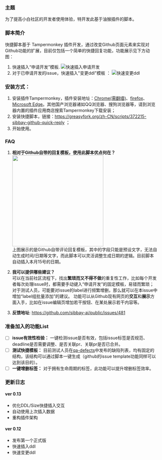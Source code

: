 ### 主题
为了提高小白社区的开发者使用体验，特开发此基于油猴插件的脚本。

### 脚本简介
快捷脚本基于 Tampermonkey 插件开发，通过改变Github页面元素来实现对Github功能的扩展，目前仅包括一个简单的快捷回复功能，功能展示见下方动图：
1. 快速插入“申请开发”模板.
![快速插入申请开发](https://user-images.githubusercontent.com/16968934/52868563-aaa39b80-317e-11e9-8c8f-44701768233a.gif)
2. 对于已申请开发的issue，快速插入"变更ddl"模板 ：
![快速变更ddl](https://user-images.githubusercontent.com/16968934/52896619-80e18780-3205-11e9-8263-aca992cb93af.gif)


### 安装方式：
1. 安装插件Tampermonkey，插件安装地址：[Chrome(需翻墙)](https://chrome.google.com/webstore/detail/tampermonkey/dhdgffkkebhmkfjojejmpbldmpobfkfo)、[firefox](https://addons.mozilla.org/zh-CN/firefox/addon/tampermonkey/?src=search)、[Microsoft Edge](https://www.microsoft.com/store/productId/9NBLGGH5162S)。其他国产浏览器诸如QQ浏览器、搜狗浏览器等，请到浏览器内置的插件应用商店搜索Tampermonkey下载安装；
2. 安装快捷脚本，链接：https://greasyfork.org/zh-CN/scripts/372215-sibbay-github-quick-reply ；
3. 开始使用。

### FAQ
1. **相对于Github自带的回复模板，使用此脚本优点何在？**  
    <image src="https://user-images.githubusercontent.com/16968934/45679722-c7a25700-bb6b-11e8-8eef-4954e333cf4e.png" height="300px">  
    上图展示的是Github自带评论回复模板，其中的字段只能是预设文字，无法自动生成时间/日期等文字，而此脚本可以灵活调整生成日期的逻辑。目前脚本自动插入本月15号的日期。

2. **我可以提供哪些建议？**  
    可以在当前社区流程下，找出**繁琐而又不得不做**的重复性工作，比如每个开发者每次处理issue时，都需要手动键入“申请开发”的固定模板，易错而繁琐；对于测试人员，可能要对issue的label进行频繁增删，那么就可以在本issue中增加“label组批量添加”的建议。
    功能可以从Github现有网页的**交互**和**展示**方面入手，比如在issue编辑页增加若干按钮、在某处展示若干内容等。
3. **反馈地址**: https://github.com/sibbay-ai/public/issues/481

### 准备加入的功能List  
- [ ] **issue有效性检验：** 一键检测issue是否有效，包括issue标签是否规范、deadline是否需要调整、是否关联pr、关联pr是否已合并。
- [ ] **测试快捷模板：** 目前测试人员在[qa-defects](https://github.com/sibbay-ai/qa-defects/issues)中发布的缺陷列表，均有固定的结构，该结构可以通过脚本一键生成（github的issue template功能同样可以达到该目的）。
- [ ] **一键增删标签：** 对于拥有生命周期的标签，此功能可以提升增删标签效率。

### 更新日志
#### ver 0.13
+ 优化DDL/Size快捷插入交互
+ 自动使用上次插入数据
+ 重构插件架构

#### ver 0.12
+ 发布第一个正式版
+ 快速插入ddl
+ 快速变更ddl
